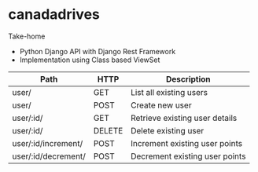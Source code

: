 # canadadrives

Take-home 

- Python Django API with Django Rest Framework
- Implementation using Class based ViewSet

| Path                | HTTP      | Description                   |
|---------------------|-----------|-------------------------------|
| user/               | GET       |List all existing users        |
| user/               | POST      |Create new user                |
| user/:id/           | GET       |Retrieve existing user details |
| user/:id/           | DELETE    |Delete existing user           |
| user/:id/increment/ | POST      |Increment existing user points |
| user/:id/decrement/ | POST      |Decrement existing user points |